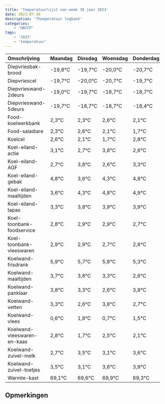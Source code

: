 ```yaml
---
title: 'Temperatuurlijst van week 30 jaar 2023'
date: 2023-07-30
description: 'Themperatuur logboek'
categories:
    - 'HACCP'
tags:
    - '2023'
    - 'temperatuur'
---
```

|Omschrijving|Maandag|Dinsdag|Woensdag|Donderdag|Vrijdag|Zaterdag|Zondag|
|:---|:---|:---|:---|:---|:---|:---|:---|
|Diepvriesbak-brood|-19,8°C|-19,7°C|-20,0°C|-20,7°C|-19,7°C|-19,7°C|-19,4°C|
|Diepvriescel|-19,7°C|-20,0°C|-20,7°C|-19,7°C|-19,7°C|-19,4°C|-19,9°C|
|Diepvrieswand-2deurs|-19,0°C|-19,7°C|-18,7°C|-18,7°C|-18,4°C|-18,9°C|-19,3°C|
|Diepvrieswand-5deurs|-19,7°C|-18,7°C|-18,7°C|-18,4°C|-18,9°C|-19,3°C|-18,2°C|
|Food-koelwerkbank|2,3°C|2,3°C|2,6°C|2,1°C|1,7°C|2,8°C|1,6°C|
|Food-saladiare|2,3°C|2,6°C|2,1°C|1,7°C|2,8°C|1,6°C|2,3°C|
|Koelcel|2,6°C|2,1°C|1,7°C|2,8°C|1,6°C|2,3°C|2,8°C|
|Koel-eiland-actie|3,1°C|2,7°C|3,8°C|2,6°C|3,3°C|3,8°C|3,9°C|
|Koel-eiland-AGF|2,7°C|3,8°C|2,6°C|3,3°C|3,8°C|3,9°C|3,9°C|
|Koel-eiland-gebak|4,8°C|3,6°C|4,3°C|4,8°C|4,9°C|4,9°C|4,7°C|
|Koel-eiland-maaltijden|3,6°C|4,3°C|4,8°C|4,9°C|4,9°C|4,7°C|4,8°C|
|Koel-eiland-tapas|3,3°C|3,8°C|3,9°C|3,9°C|3,7°C|3,8°C|3,3°C|
|Koel-toonbank-foodservice|2,8°C|2,9°C|2,9°C|2,7°C|2,8°C|2,3°C|1,6°C|
|Koel-toonbank-vleeswaren|2,9°C|2,9°C|2,7°C|2,8°C|2,3°C|1,6°C|2,8°C|
|Koelwand-frisdrank|5,9°C|5,7°C|5,8°C|5,3°C|4,6°C|5,8°C|4,7°C|
|Koelwand-maaltijden|3,7°C|3,8°C|3,3°C|2,6°C|3,8°C|2,7°C|3,5°C|
|Koelwand-panklaar|3,8°C|3,3°C|2,6°C|3,8°C|2,7°C|3,5°C|3,1°C|
|Koelwand-vetten|3,3°C|2,6°C|3,8°C|2,7°C|3,5°C|3,1°C|3,6°C|
|Koelwand-vlees|0,6°C|1,8°C|0,7°C|1,5°C|1,1°C|1,6°C|1,9°C|
|Koelwand-vleeswaren-en-kaas|2,8°C|1,7°C|2,5°C|2,1°C|2,6°C|2,9°C|2,3°C|
|Koelwand-zuivel-melk|2,7°C|3,5°C|3,1°C|3,6°C|3,9°C|3,3°C|3,3°C|
|Koelwand-zuivel-toetjes|3,5°C|3,1°C|3,6°C|3,9°C|3,3°C|3,3°C|3,1°C|
|Warmte-kast|69,1°C|69,6°C|69,9°C|69,3°C|69,3°C|69,1°C|68,3°C|

## Opmerkingen


